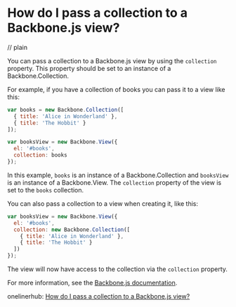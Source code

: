 # How do I pass a collection to a Backbone.js view?
// plain

You can pass a collection to a Backbone.js view by using the `collection` property. This property should be set to an instance of a Backbone.Collection.

For example, if you have a collection of books you can pass it to a view like this:

```javascript
var books = new Backbone.Collection([
  { title: 'Alice in Wonderland' },
  { title: 'The Hobbit' }
]);

var booksView = new Backbone.View({
  el: '#books',
  collection: books
});
```

In this example, `books` is an instance of a Backbone.Collection and `booksView` is an instance of a Backbone.View. The `collection` property of the view is set to the `books` collection.

You can also pass a collection to a view when creating it, like this:

```javascript
var booksView = new Backbone.View({
  el: '#books',
  collection: new Backbone.Collection([
    { title: 'Alice in Wonderland' },
    { title: 'The Hobbit' }
  ])
});
```

The view will now have access to the collection via the `collection` property.

For more information, see the [Backbone.js documentation](http://backbonejs.org/#View-constructor).

onelinerhub: [How do I pass a collection to a Backbone.js view?](https://onelinerhub.com/backbone.js/how-do-i-pass-a-collection-to-a-backbone-js-view)